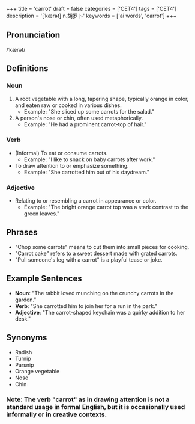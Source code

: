 +++
title = 'carrot'
draft = false
categories = ['CET4']
tags = ['CET4']
description = '[ˈkærət] n.胡罗卜'
keywords = ['ai words', 'carrot']
+++

## Pronunciation
/ˈkærət/

## Definitions
### Noun
1. A root vegetable with a long, tapering shape, typically orange in color, and eaten raw or cooked in various dishes.
   - Example: "She sliced up some carrots for the salad."
2. A person's nose or chin, often used metaphorically.
   - Example: "He had a prominent carrot-top of hair."

### Verb
- (Informal) To eat or consume carrots.
   - Example: "I like to snack on baby carrots after work."
- To draw attention to or emphasize something.
   - Example: "She carrotted him out of his daydream."

### Adjective
- Relating to or resembling a carrot in appearance or color.
   - Example: "The bright orange carrot top was a stark contrast to the green leaves."

## Phrases
- "Chop some carrots" means to cut them into small pieces for cooking.
- "Carrot cake" refers to a sweet dessert made with grated carrots.
- "Pull someone's leg with a carrot" is a playful tease or joke.

## Example Sentences
- **Noun**: "The rabbit loved munching on the crunchy carrots in the garden."
- **Verb**: "She carrotted him to join her for a run in the park."
- **Adjective**: "The carrot-shaped keychain was a quirky addition to her desk."

## Synonyms
- Radish
- Turnip
- Parsnip
- Orange vegetable
- Nose
- Chin

### Note: The verb "carrot" as in drawing attention is not a standard usage in formal English, but it is occasionally used informally or in creative contexts.
